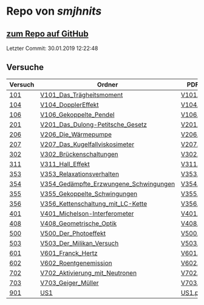# Repo von *smjhnits*

## [zum Repo auf GitHub](https://github.com/smjhnits/Praktikum_TU_D_16-17)

Letzter Commit: 30.01.2019 12:22:48

## Versuche

|       Versuch       |                                                                                  Ordner                                                                                  |                                                                             PDFs                                                                              |
|---------------------|--------------------------------------------------------------------------------------------------------------------------------------------------------------------------|---------------------------------------------------------------------------------------------------------------------------------------------------------------|
|[101](../versuch/101)|[V101_Das_Trägheitsmoment](https://github.com/smjhnits/Praktikum_TU_D_16-17/tree/master/Anfängerpraktikum/Protokolle/V101_Das_Trägheitsmoment)                            |[V101.pdf](https://docs.google.com/viewer?url=https://github.com/smjhnits/Praktikum_TU_D_16-17/raw/master/Anf%C3%A4ngerpraktikum/Fertige%20Protokolle/V101.pdf)|
|[104](../versuch/104)|[V104_DopplerEffekt](https://github.com/smjhnits/Praktikum_TU_D_16-17/tree/master/Anfängerpraktikum/Protokolle/V104_DopplerEffekt)                                        |[V104.pdf](https://docs.google.com/viewer?url=https://github.com/smjhnits/Praktikum_TU_D_16-17/raw/master/Anf%C3%A4ngerpraktikum/Fertige%20Protokolle/V104.pdf)|
|[106](../versuch/106)|[V106_Gekoppelte_Pendel](https://github.com/smjhnits/Praktikum_TU_D_16-17/tree/master/Anfängerpraktikum/Protokolle/V106_Gekoppelte_Pendel)                                |[V106.pdf](https://docs.google.com/viewer?url=https://github.com/smjhnits/Praktikum_TU_D_16-17/raw/master/Anf%C3%A4ngerpraktikum/Fertige%20Protokolle/V106.pdf)|
|[201](../versuch/201)|[V201_Das_Dulong-Petitsche_Gesetz](https://github.com/smjhnits/Praktikum_TU_D_16-17/tree/master/Anfängerpraktikum/Protokolle/V201_Das_Dulong-Petitsche_Gesetz)            |[V201.pdf](https://docs.google.com/viewer?url=https://github.com/smjhnits/Praktikum_TU_D_16-17/raw/master/Anf%C3%A4ngerpraktikum/Fertige%20Protokolle/V201.pdf)|
|[206](../versuch/206)|[V206_Die_Wärmepumpe](https://github.com/smjhnits/Praktikum_TU_D_16-17/tree/master/Anfängerpraktikum/Protokolle/V206_Die_Wärmepumpe)                                      |[V206.pdf](https://docs.google.com/viewer?url=https://github.com/smjhnits/Praktikum_TU_D_16-17/raw/master/Anf%C3%A4ngerpraktikum/Fertige%20Protokolle/V206.pdf)|
|[207](../versuch/207)|[V207_Das_Kugelfallviskosimeter](https://github.com/smjhnits/Praktikum_TU_D_16-17/tree/master/Anfängerpraktikum/Protokolle/V207_Das_Kugelfallviskosimeter)                |[V207.pdf](https://docs.google.com/viewer?url=https://github.com/smjhnits/Praktikum_TU_D_16-17/raw/master/Anf%C3%A4ngerpraktikum/Fertige%20Protokolle/V207.pdf)|
|[302](../versuch/302)|[V302_Brückenschaltungen](https://github.com/smjhnits/Praktikum_TU_D_16-17/tree/master/Anfängerpraktikum/Protokolle/V302_Brückenschaltungen)                              |[V302.pdf](https://docs.google.com/viewer?url=https://github.com/smjhnits/Praktikum_TU_D_16-17/raw/master/Anf%C3%A4ngerpraktikum/Fertige%20Protokolle/V302.pdf)|
|[311](../versuch/311)|[V311_Hall_Effekt](https://github.com/smjhnits/Praktikum_TU_D_16-17/tree/master/Anfängerpraktikum/Protokolle/V311_Hall_Effekt)                                            |[V311.pdf](https://docs.google.com/viewer?url=https://github.com/smjhnits/Praktikum_TU_D_16-17/raw/master/Anf%C3%A4ngerpraktikum/Fertige%20Protokolle/V311.pdf)|
|[353](../versuch/353)|[V353_Relaxationsverhalten](https://github.com/smjhnits/Praktikum_TU_D_16-17/tree/master/Anfängerpraktikum/Protokolle/V353_Relaxationsverhalten)                          |[V353.pdf](https://docs.google.com/viewer?url=https://github.com/smjhnits/Praktikum_TU_D_16-17/raw/master/Anf%C3%A4ngerpraktikum/Fertige%20Protokolle/V353.pdf)|
|[354](../versuch/354)|[V354_Gedämpfte_Erzwungene_Schwingungen](https://github.com/smjhnits/Praktikum_TU_D_16-17/tree/master/Anfängerpraktikum/Protokolle/V354_Gedämpfte_Erzwungene_Schwingungen)|[V354.pdf](https://docs.google.com/viewer?url=https://github.com/smjhnits/Praktikum_TU_D_16-17/raw/master/Anf%C3%A4ngerpraktikum/Fertige%20Protokolle/V354.pdf)|
|[355](../versuch/355)|[V355_Gekoppelte_Schwingungen](https://github.com/smjhnits/Praktikum_TU_D_16-17/tree/master/Anfängerpraktikum/Protokolle/V355_Gekoppelte_Schwingungen)                    |[V355.pdf](https://docs.google.com/viewer?url=https://github.com/smjhnits/Praktikum_TU_D_16-17/raw/master/Anf%C3%A4ngerpraktikum/Fertige%20Protokolle/V355.pdf)|
|[356](../versuch/356)|[V356_Kettenschaltung_mit_LC-Kette](https://github.com/smjhnits/Praktikum_TU_D_16-17/tree/master/Anfängerpraktikum/Protokolle/V356_Kettenschaltung_mit_LC-Kette)          |[V356.pdf](https://docs.google.com/viewer?url=https://github.com/smjhnits/Praktikum_TU_D_16-17/raw/master/Anf%C3%A4ngerpraktikum/Fertige%20Protokolle/V356.pdf)|
|[401](../versuch/401)|[V401_Michelson-Interferometer](https://github.com/smjhnits/Praktikum_TU_D_16-17/tree/master/Anfängerpraktikum/Protokolle/V401_Michelson-Interferometer)                  |[V401.pdf](https://docs.google.com/viewer?url=https://github.com/smjhnits/Praktikum_TU_D_16-17/raw/master/Anf%C3%A4ngerpraktikum/Fertige%20Protokolle/V401.pdf)|
|[408](../versuch/408)|[V408_Geometrische_Optik](https://github.com/smjhnits/Praktikum_TU_D_16-17/tree/master/Anfängerpraktikum/Protokolle/V408_Geometrische_Optik)                              |[V408.pdf](https://docs.google.com/viewer?url=https://github.com/smjhnits/Praktikum_TU_D_16-17/raw/master/Anf%C3%A4ngerpraktikum/Fertige%20Protokolle/V408.pdf)|
|[500](../versuch/500)|[V500_Der_Photoeffekt](https://github.com/smjhnits/Praktikum_TU_D_16-17/tree/master/Anfängerpraktikum/Protokolle/V500_Der_Photoeffekt)                                    |[V500.pdf](https://docs.google.com/viewer?url=https://github.com/smjhnits/Praktikum_TU_D_16-17/raw/master/Anf%C3%A4ngerpraktikum/Fertige%20Protokolle/V500.pdf)|
|[503](../versuch/503)|[V503_Der_Milikan_Versuch](https://github.com/smjhnits/Praktikum_TU_D_16-17/tree/master/Anfängerpraktikum/Protokolle/V503_Der_Milikan_Versuch)                            |[V503.pdf](https://docs.google.com/viewer?url=https://github.com/smjhnits/Praktikum_TU_D_16-17/raw/master/Anf%C3%A4ngerpraktikum/Fertige%20Protokolle/V503.pdf)|
|[601](../versuch/601)|[V601_Franck_Hertz](https://github.com/smjhnits/Praktikum_TU_D_16-17/tree/master/Anfängerpraktikum/Protokolle/V601_Franck_Hertz)                                          |[V601.pdf](https://docs.google.com/viewer?url=https://github.com/smjhnits/Praktikum_TU_D_16-17/raw/master/Anf%C3%A4ngerpraktikum/Fertige%20Protokolle/V601.pdf)|
|[602](../versuch/602)|[V602_Roentgenemission](https://github.com/smjhnits/Praktikum_TU_D_16-17/tree/master/Anfängerpraktikum/Protokolle/V602_Roentgenemission)                                  |[V602.pdf](https://docs.google.com/viewer?url=https://github.com/smjhnits/Praktikum_TU_D_16-17/raw/master/Anf%C3%A4ngerpraktikum/Fertige%20Protokolle/V602.pdf)|
|[702](../versuch/702)|[V702_Aktivierung_mit_Neutronen](https://github.com/smjhnits/Praktikum_TU_D_16-17/tree/master/Anfängerpraktikum/Protokolle/V702_Aktivierung_mit_Neutronen)                |[V702.pdf](https://docs.google.com/viewer?url=https://github.com/smjhnits/Praktikum_TU_D_16-17/raw/master/Anf%C3%A4ngerpraktikum/Fertige%20Protokolle/V702.pdf)|
|[703](../versuch/703)|[V703_Geiger_Müller](https://github.com/smjhnits/Praktikum_TU_D_16-17/tree/master/Anfängerpraktikum/Protokolle/V703_Geiger_Müller)                                        |[V703.pdf](https://docs.google.com/viewer?url=https://github.com/smjhnits/Praktikum_TU_D_16-17/raw/master/Anf%C3%A4ngerpraktikum/Fertige%20Protokolle/V703.pdf)|
|[901](../versuch/901)|[US1](https://github.com/smjhnits/Praktikum_TU_D_16-17/tree/master/Anfängerpraktikum/Protokolle/US1)                                                                      |[US1.pdf](https://docs.google.com/viewer?url=https://github.com/smjhnits/Praktikum_TU_D_16-17/raw/master/Anf%C3%A4ngerpraktikum/Fertige%20Protokolle/US1.pdf)  |
